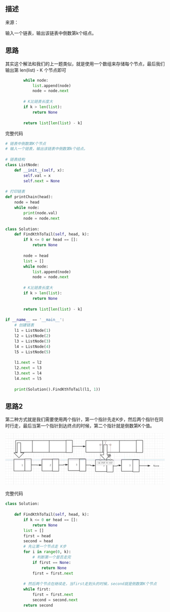 ## 描述

来源：

输入一个链表，输出该链表中倒数第k个结点。

## 思路

其实这个解法和我们的上一题类似，就是使用一个数组来存储每个节点，最后我们输出第 len(list) - K 个节点即可

```python
        while node:
            list.append(node)
            node = node.next

        # K比链表长度大
        if k > len(list):
            return None

        return list[len(list) - k]
```

完整代码

```python
# 链表中倒数第K个节点
# 输入一个链表，输出该链表中倒数第k个结点。

# 链表结构
class ListNode:
    def __init__(self, x):
        self.val = x
        self.next = None

# 打印链表
def printChain(head):
    node = head
    while node:
        print(node.val)
        node = node.next

class Solution:
    def FindKthToTail(self, head, k):
        if k <= 0 or head == []:
            return None

        node = head
        list = []
        while node:
            list.append(node)
            node = node.next

        # K比链表长度大
        if k > len(list):
            return None

        return list[len(list) - k]

if __name__ == '__main__':
    # 创建链表
    l1 = ListNode(1)
    l2 = ListNode(2)
    l3 = ListNode(3)
    l4 = ListNode(4)
    l5 = ListNode(5)

    l1.next = l2
    l2.next = l3
    l3.next = l4
    l4.next = l5

    print(Solution().FindKthToTail(l1, 1))
```

## 思路2

第二种方式就是我们需要使用两个指针，第一个指针先走K步，然后两个指针在同时行走，最后当第一个指针到达终点的时候，第二个指针就是倒数第K个值。

![image-20200425103015322](images/image-20200425103015322.png)

完整代码

```python
class Solution:

    def FindKthToTail(self, head, k):
        if k <= 0 or head == []:
            return None
        list = []
        first = head
        second = head
        # 先让第一个节点走 K步
        for i in range(0, k):
        	# 判断第一个是否走完
            if first == None:
                return None
            first = first.next

        # 然后两个节点在继续走，当first走到头的时候，second就是倒数第K个节点
        while first:
            first = first.next
            second = second.next
        return second
```

